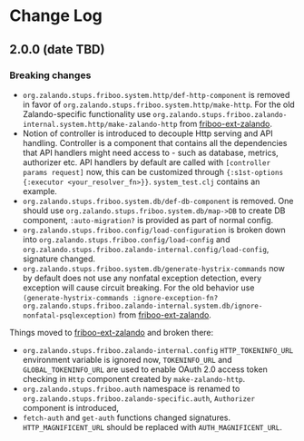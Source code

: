 # Change Log

## 2.0.0 (date TBD)

### Breaking changes

- `org.zalando.stups.friboo.system.http/def-http-component` is removed in favor of `org.zalando.stups.friboo.system.http/make-http`. For the old Zalando-specific functionality use `org.zalando.stups.friboo.zalando-internal.system.http/make-zalando-http` from [friboo-ext-zalando].
- Notion of controller is introduced to decouple Http serving and API handling. Controller is a component that contains all the dependencies that API handlers might need access to - such as database, metrics, authorizer etc. API handlers
by default are called with `[controller params request]` now, this can be customized through `{:s1st-options {:executor <your_resolver_fn>}}`. `system_test.clj` contains an example.
- `org.zalando.stups.friboo.system.db/def-db-component` is removed. One should use `org.zalando.stups.friboo.system.db/map->DB` to create DB component, `:auto-migration?` is provided as part of normal config.
- `org.zalando.stups.friboo.config/load-configuration` is broken down into `org.zalando.stups.friboo.config/load-config` and `org.zalando.stups.friboo.zalando-internal.config/load-config`, signature changed.
- `org.zalando.stups.friboo.system.db/generate-hystrix-commands` now by default does not use any nonfatal exception detection, every exception will cause circuit breaking. For the old behavior use `(generate-hystrix-commands :ignore-exception-fn? org.zalando.stups.friboo.zalando-internal.system.db/ignore-nonfatal-psqlexception)` from [friboo-ext-zalando].

[friboo-ext-zalando]: https://github.com/zalando-incubator/friboo-ext-zalando

Things moved to [friboo-ext-zalando] and broken there:

- `org.zalando.stups.friboo.zalando-internal.config` `HTTP_TOKENINFO_URL` environment variable is ignored now, `TOKENINFO_URL` and `GLOBAL_TOKENINFO_URL` are used to enable OAuth 2.0 access token checking in `Http` component created by `make-zalando-http`.
- `org.zalando.stups.friboo.auth` namespace is renamed to `org.zalando.stups.friboo.zalando-specific.auth`, `Authorizer` component is introduced, 
- `fetch-auth` and `get-auth` functions changed signatures. `HTTP_MAGNIFICENT_URL` should be replaced with `AUTH_MAGNIFICENT_URL`.
